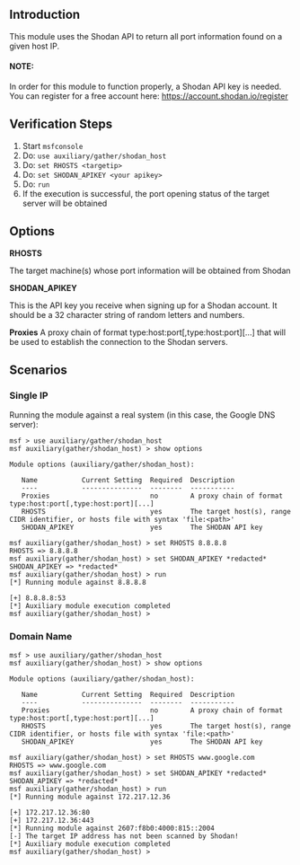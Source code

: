 ## Introduction
This module uses the Shodan API to return all port information found on a given host IP.

#### NOTE:
In order for this module to function properly, a Shodan API key is needed. You can register for a free account here: https://account.shodan.io/register

## Verification Steps

  1. Start `msfconsole`
  2. Do: `use auxiliary/gather/shodan_host`
  3. Do: `set RHOSTS <targetip>`
  4. Do: `set SHODAN_APIKEY <your apikey>`
  5. Do: `run`
  6. If the execution is successful, the port opening status of the target server will be obtained

## Options

  **RHOSTS**

  The target machine(s) whose port information will be obtained from Shodan

  **SHODAN_APIKEY**

  This is the API key you receive when signing up for a Shodan account. It should be a 32 character string of random letters and numbers.

  **Proxies**
  A proxy chain of format type:host:port[,type:host:port][...] that will be used to establish the connection to the Shodan servers.


## Scenarios

### Single IP
Running the module against a real system (in this case, the Google DNS server):

```
msf > use auxiliary/gather/shodan_host
msf auxiliary(gather/shodan_host) > show options

Module options (auxiliary/gather/shodan_host):

   Name           Current Setting  Required  Description
   ----           ---------------  --------  -----------
   Proxies                         no        A proxy chain of format type:host:port[,type:host:port][...]
   RHOSTS                          yes       The target host(s), range CIDR identifier, or hosts file with syntax 'file:<path>'
   SHODAN_APIKEY                   yes       The SHODAN API key

msf auxiliary(gather/shodan_host) > set RHOSTS 8.8.8.8
RHOSTS => 8.8.8.8
msf auxiliary(gather/shodan_host) > set SHODAN_APIKEY *redacted*
SHODAN_APIKEY => *redacted*
msf auxiliary(gather/shodan_host) > run
[*] Running module against 8.8.8.8

[+] 8.8.8.8:53
[*] Auxiliary module execution completed
msf auxiliary(gather/shodan_host) >
```

### Domain Name

```
msf > use auxiliary/gather/shodan_host
msf auxiliary(gather/shodan_host) > show options

Module options (auxiliary/gather/shodan_host):

   Name           Current Setting  Required  Description
   ----           ---------------  --------  -----------
   Proxies                         no        A proxy chain of format type:host:port[,type:host:port][...]
   RHOSTS                          yes       The target host(s), range CIDR identifier, or hosts file with syntax 'file:<path>'
   SHODAN_APIKEY                   yes       The SHODAN API key

msf auxiliary(gather/shodan_host) > set RHOSTS www.google.com
RHOSTS => www.google.com
msf auxiliary(gather/shodan_host) > set SHODAN_APIKEY *redacted*
SHODAN_APIKEY => *redacted*
msf auxiliary(gather/shodan_host) > run
[*] Running module against 172.217.12.36

[+] 172.217.12.36:80
[+] 172.217.12.36:443
[*] Running module against 2607:f8b0:4000:815::2004
[-] The target IP address has not been scanned by Shodan!
[*] Auxiliary module execution completed
msf auxiliary(gather/shodan_host) >
```
